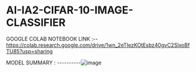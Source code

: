 # AI-IA2-CIFAR-10-IMAGE-CLASSIFIER

GOOGLE COLAB NOTEBOOK LINK :-- https://colab.research.google.com/drive/1wn_2eTIezKOtEsbz40gvC2SlxoBfTU85?usp=sharing

MODEL SUMMARY : ----------![image](https://github.com/user-attachments/assets/7f91c1bb-966a-4421-aa7f-92d8fc2528b7)
